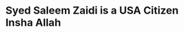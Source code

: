 <html>
  <title>Azrure App Service, Syed S Zaidi</title>
  <body>
<h1>Syed Saleem Zaidi is a USA Citizen Insha Allah</h1>
</body>
</html>
